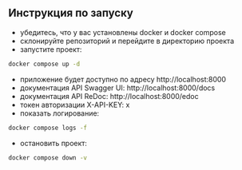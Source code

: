 ## Инструкция по запуску
- убедитесь, что у вас установлены docker и docker compose
- склонируйте репозиторий и перейдите в директорию проекта
- запустите проект:
```bash
docker compose up -d
```
- приложение будет доступно по адресу http://localhost:8000
- документация API Swagger UI: http://localhost:8000/docs
- документация API ReDoc: http://localhost:8000/edoc
- токен авторизации X-API-KEY: x
- показать логирование:
```bash
docker compose logs -f
```
- остановить проект:
```bash
docker compose down -v
```
